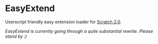 EasyExtend
==========

Userscript friendly easy extension loader for [Scratch 2.0](http://scratch.mit.edu).


*EasyExtend is currently going through a quite substantial rewrite. Please stand by :)*